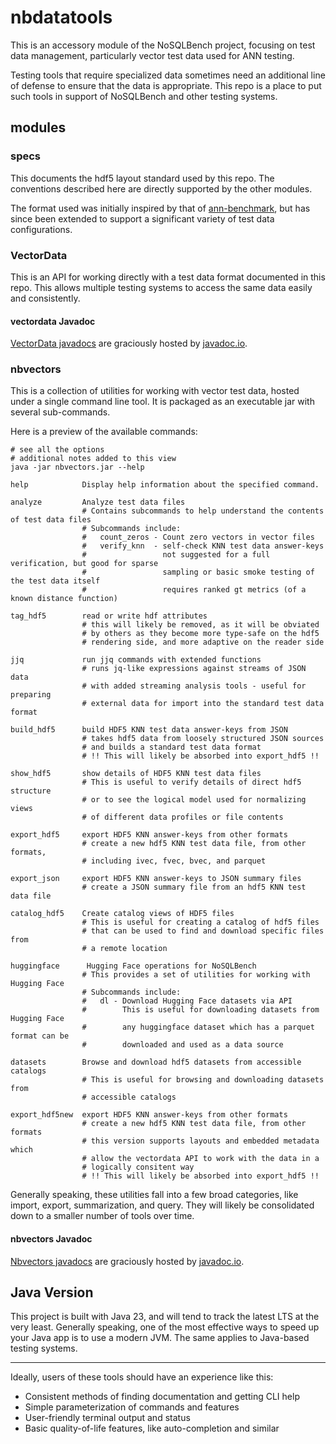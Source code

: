 # nbdatatools

This is an accessory module of the NoSQLBench project, focusing on test data management, 
particularly vector test data used for ANN testing.

Testing tools that require specialized data sometimes need an additional line of defense to ensure
that the data is appropriate. This repo is a place to put such tools in support of NoSQLBench and
other testing systems.


## modules

### specs

This documents the hdf5 layout standard used by this repo. The conventions described here are 
directly supported by the other modules.

The format used was initially inspired by
that of [ann-benchmark](https://github.com/erikbern/ann-benchmarks), but has since been extended
to support a significant variety of test data configurations.

### VectorData

This is an API for working directly with a test data format documented in this repo. This allows 
multiple testing systems to access the same data easily and consistently.  

#### vectordata Javadoc

[VectorData javadocs](https://javadoc.io/doc/io.nosqlbench/vectordata/latest/index.html)
are graciously hosted by [javadoc.io](https://javadoc.io/).

### nbvectors

This is a collection of utilities for working with vector test data, hosted under a single 
command line tool. It is packaged as an executable jar with several sub-commands.

Here is a preview of the available commands:

    # see all the options
    # additional notes added to this view
    java -jar nbvectors.jar --help

    help            Display help information about the specified command.

    analyze         Analyze test data files
                    # Contains subcommands to help understand the contents of test data files
                    # Subcommands include:
                    #   count_zeros - Count zero vectors in vector files
                    #   verify_knn  - self-check KNN test data answer-keys
                    #                 not suggested for a full verification, but good for sparse
                    #                 sampling or basic smoke testing of the test data itself
                    #                 requires ranked gt metrics (of a known distance function)

    tag_hdf5        read or write hdf attributes
                    # this will likely be removed, as it will be obviated 
                    # by others as they become more type-safe on the hdf5
                    # rendering side, and more adaptive on the reader side

    jjq             run jjq commands with extended functions
                    # runs jq-like expressions against streams of JSON data
                    # with added streaming analysis tools - useful for preparing
                    # external data for import into the standard test data format

    build_hdf5      build HDF5 KNN test data answer-keys from JSON
                    # takes hdf5 data from loosely structured JSON sources
                    # and builds a standard test data format
                    # !! This will likely be absorbed into export_hdf5 !!

    show_hdf5       show details of HDF5 KNN test data files
                    # This is useful to verify details of direct hdf5 structure
                    # or to see the logical model used for normalizing views
                    # of different data profiles or file contents

    export_hdf5     export HDF5 KNN answer-keys from other formats
                    # create a new hdf5 KNN test data file, from other formats,
                    # including ivec, fvec, bvec, and parquet

    export_json     export HDF5 KNN answer-keys to JSON summary files
                    # create a JSON summary file from an hdf5 KNN test data file

    catalog_hdf5    Create catalog views of HDF5 files
                    # This is useful for creating a catalog of hdf5 files
                    # that can be used to find and download specific files from
                    # a remote location

    huggingface      Hugging Face operations for NoSQLBench
                    # This provides a set of utilities for working with Hugging Face
                    # Subcommands include:
                    #   dl - Download Hugging Face datasets via API
                    #        This is useful for downloading datasets from Hugging Face
                    #        any huggingface dataset which has a parquet format can be 
                    #        downloaded and used as a data source

    datasets        Browse and download hdf5 datasets from accessible catalogs
                    # This is useful for browsing and downloading datasets from 
                    # accessible catalogs

    export_hdf5new  export HDF5 KNN answer-keys from other formats
                    # create a new hdf5 KNN test data file, from other formats
                    # this version supports layouts and embedded metadata which 
                    # allow the vectordata API to work with the data in a
                    # logically consitent way
                    # !! This will likely be absorbed into export_hdf5 !!

Generally speaking, these utilities fall into a few broad categories, like import, export, 
summarization, and query. They will likely be consolidated down to a smaller number of tools over time.

#### nbvectors Javadoc

[Nbvectors javadocs](https://javadoc.io/doc/io.nosqlbench/nbvectors/latest/index.html)
are graciously hosted by [javadoc.io](https://javadoc.io/).

## Java Version

This project is built with Java 23, and will tend to track the latest LTS at the very least. 
Generally speaking, one of the most effective ways to speed up your Java app is to use a modern 
JVM. The same applies to Java-based testing systems.

----

Ideally, users of these tools should have an experience like this:

* Consistent methods of finding documentation and getting CLI help
* Simple parameterization of commands and features
* User-friendly terminal output and status
* Basic quality-of-life features, like auto-completion and similar
